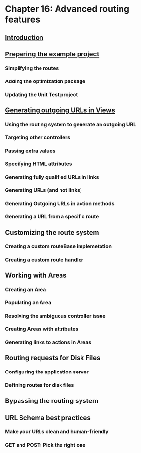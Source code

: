 # Chapter 16: Advanced routing features

## [Introduction](01-Introduction.md)

## [Preparing the example project](02-preparing-the-example-proj.md)
### Simplifying the routes
### Adding the optimization package
### Updating the Unit Test project

## [Generating outgoing URLs in Views](03-generating-outgoing.md)
### Using the routing system to generate an outgoing URL
### Targeting other controllers
### Passing extra values
### Specifying HTML attributes
### Generating fully qualified URLs in links
### Generating URLs (and not links)
### Generating Outgoing URLs in action methods
### Generating a URL from a specific route

## Customizing the route system
### Creating a custom routeBase implemetation
### Creating a custom route handler

## Working with Areas
### Creating an Area
### Populating an Area
### Resolving the ambiguous controller issue
### Creating Areas with attributes
### Generating links to actions in Areas

## Routing requests for Disk Files
### Configuring the application server
### Defining routes for disk files

## Bypassing the routing system

## URL Schema best practices
### Make your URLs clean and human-friendly
### GET and POST: Pick the right one
